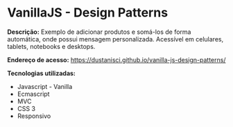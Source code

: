 # VanillaJS - Design Patterns 

<b>Descrição:</b> Exemplo de adicionar produtos e somá-los de forma automática, onde possui mensagem personalizada. Acessível em celulares, tablets, notebooks e desktops.

<b>Endereço de acesso:</b> https://dustanisci.github.io/vanilla-js-design-patterns/

<b>Tecnologias utilizadas:</b>
<ul>
  <li>Javascript - Vanilla</li>
  <li>Ecmascript</li>
  <li>MVC</li>
  <li>CSS 3</li>
  <li>Responsivo</li>
</ul>
